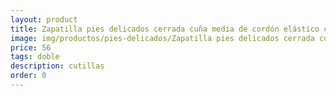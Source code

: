 ```yaml
---
layout: product
title: Zapatilla pies delicados cerrada cuña media de cordón elástico con plantilla y tejido poroso
image: img/productos/pies-delicados/Zapatilla pies delicados cerrada cuña media de cordón elástico con plantilla y tejido poroso=56=doble=cutillas.webp
price: 56
tags: doble
description: cutillas
order: 0
---
```

